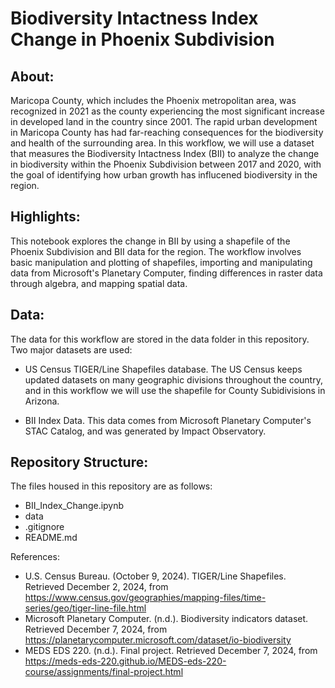 # Biodiversity Intactness Index Change in Phoenix Subdivision

## About: 

Maricopa County, which includes the Phoenix metropolitan area, was recognized in 2021 as the county experiencing the most significant increase in developed land in the country since 2001. The rapid urban development in Maricopa County has had far-reaching consequences for the biodiversity and health of the surrounding area. In this workflow, we will use a dataset that measures the Biodiversity Intactness Index (BII) to analyze the change in biodiversity within the Phoenix Subdivision between 2017 and 2020, with the goal of identifying how urban growth has influcened biodiversity in the region. 

## Highlights:

This notebook explores the change in BII by using a shapefile of the Phoenix Subdivision and BII data for the region. The workflow involves basic manipulation and plotting of shapefiles, importing and manipulating data from Microsoft's Planetary Computer, finding differences in raster data through algebra, and mapping spatial data. 

## Data:

The data for this workflow are stored in the data folder in this repository. Two major datasets are used:
- US Census TIGER/Line Shapefiles database. The US Census keeps updated datasets on many geographic divisions throughout the country, and in this workflow we will use the shapefile for County Subidivisions in Arizona.

- BII Index Data. This data comes from Microsoft Planetary Computer's STAC Catalog, and was generated by Impact Observatory.

## Repository Structure:
The files housed in this repository are as follows:

- BII_Index_Change.ipynb
- data
- .gitignore
- README.md

References:
- U.S. Census Bureau. (October 9, 2024). TIGER/Line Shapefiles. Retrieved December 2, 2024, from https://www.census.gov/geographies/mapping-files/time-series/geo/tiger-line-file.html
- Microsoft Planetary Computer. (n.d.). Biodiversity indicators dataset. Retrieved December 7, 2024, from https://planetarycomputer.microsoft.com/dataset/io-biodiversity
- MEDS EDS 220. (n.d.). Final project. Retrieved December 7, 2024, from https://meds-eds-220.github.io/MEDS-eds-220-course/assignments/final-project.html
